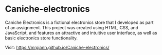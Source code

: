 # Caniche-electronics

Caniche Electronics is a fictional electronics store that I developed as part of an assignment. This project was created using HTML, CSS, and JavaScript, and features an attractive and intuitive user interface, as well as basic electronics store functionality.

Visit: https://mrgiann.github.io/Caniche-electronics/
